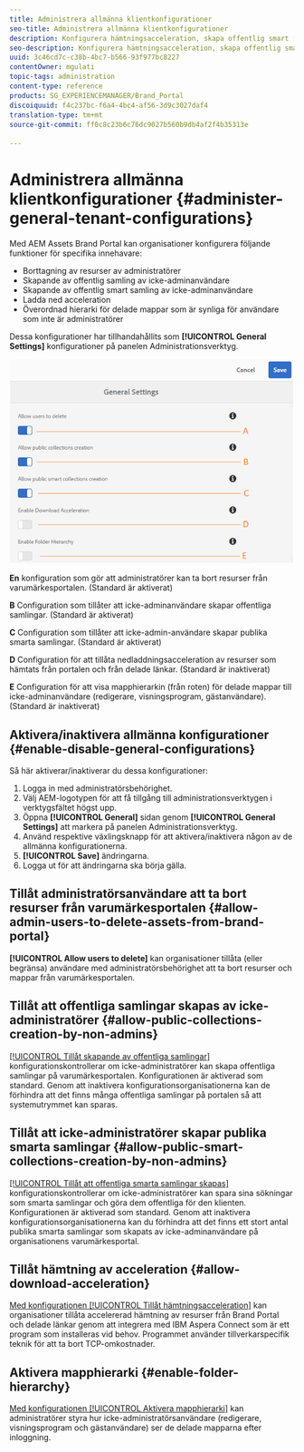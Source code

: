 ```yaml
---
title: Administrera allmänna klientkonfigurationer
seo-title: Administrera allmänna klientkonfigurationer
description: Konfigurera hämtningsacceleration, skapa offentlig smart [!UICONTROL-samling], skapa offentlig [!UICONTROL-samling] och göra det möjligt för administratörsanvändare att ta bort resurser på klientorganisationer.
seo-description: Konfigurera hämtningsacceleration, skapa offentlig smart [!UICONTROL-samling], skapa offentlig [!UICONTROL-samling] och göra det möjligt för administratörsanvändare att ta bort resurser på klientorganisationer.
uuid: 3c46cd7c-c38b-4bc7-b566-93f977bc8227
contentOwner: mgulati
topic-tags: administration
content-type: reference
products: SG_EXPERIENCEMANAGER/Brand_Portal
discoiquuid: f4c237bc-f6a4-4bc4-af56-3d9c3027daf4
translation-type: tm+mt
source-git-commit: ff0c8c23b6c76dc9027b560b9db4af2f4b35313e

---
```



# Administrera allmänna klientkonfigurationer {#administer-general-tenant-configurations}

Med AEM Assets Brand Portal kan organisationer konfigurera följande funktioner för specifika innehavare:

* Borttagning av resurser av administratörer
* Skapande av offentlig samling av icke-adminanvändare
* Skapande av offentlig smart samling av icke-adminanvändare
* Ladda ned acceleration
* Överordnad hierarki för delade mappar som är synliga för användare som inte är administratörer

Dessa konfigurationer har tillhandahållits som **[!UICONTROL General Settings]** konfigurationer på panelen Administrationsverktyg.

![](assets/general-configs.png)

**En** konfiguration som gör att administratörer kan ta bort resurser från varumärkesportalen. (Standard är aktiverat)

**B** Configuration som tillåter att icke-adminanvändare skapar offentliga samlingar. (Standard är aktiverat)

**C** Configuration som tillåter att icke-admin-användare skapar publika smarta samlingar. (Standard är aktiverat)

**D** Configuration för att tillåta nedladdningsacceleration av resurser som hämtats från portalen och från delade länkar. (Standard är inaktiverat)

**E** Configuration för att visa mapphierarkin (från roten) för delade mappar till icke-adminanvändare (redigerare, visningsprogram, gästanvändare). (Standard är inaktiverat)

## Aktivera/inaktivera allmänna konfigurationer {#enable-disable-general-configurations}

Så här aktiverar/inaktiverar du dessa konfigurationer:

1. Logga in med administratörsbehörighet.
1. Välj AEM-logotypen för att få tillgång till administrationsverktygen i verktygsfältet högst upp.
1. Öppna **[!UICONTROL General]** sidan genom **[!UICONTROL General Settings]** att markera på panelen Administrationsverktyg.
1. Använd respektive växlingsknapp för att aktivera/inaktivera någon av de allmänna konfigurationerna.
1. **[!UICONTROL Save]** ändringarna.
1. Logga ut för att ändringarna ska börja gälla.

## Tillåt administratörsanvändare att ta bort resurser från varumärkesportalen {#allow-admin-users-to-delete-assets-from-brand-portal}

**[!UICONTROL Allow users to delete]** kan organisationer tillåta (eller begränsa) användare med administratörsbehörighet att ta bort resurser och mappar från varumärkesportalen.

## Tillåt att offentliga samlingar skapas av icke-administratörer {#allow-public-collections-creation-by-non-admins}

[[!UICONTROL Tillåt skapande av offentliga samlingar]](../using/brand-portal-share-collection.md#main-pars-text-1915052376) konfigurationskontrollerar om icke-administratörer kan skapa offentliga samlingar på varumärkesportalen. Konfigurationen är aktiverad som standard. Genom att inaktivera konfigurationsorganisationerna kan de förhindra att det finns många offentliga samlingar på portalen så att systemutrymmet kan sparas.

## Tillåt att icke-administratörer skapar publika smarta samlingar {#allow-public-smart-collections-creation-by-non-admins}

[[!UICONTROL Tillåt att offentliga smarta samlingar skapas]](../using/brand-portal-searching.md#main-pars-header-500620467) konfigurationskontrollerar om icke-administratörer kan spara sina sökningar som smarta samlingar och göra dem offentliga för den klienten. Konfigurationen är aktiverad som standard. Genom att inaktivera konfigurationsorganisationerna kan du förhindra att det finns ett stort antal publika smarta samlingar som skapats av icke-adminanvändare på organisationens varumärkesportal.

## Tillåt hämtning av acceleration {#allow-download-acceleration}

[Med konfigurationen [!UICONTROL Tillåt hämtningsacceleration]](../using/accelerated-download.md) kan organisationer tillåta accelererad hämtning av resurser från Brand Portal och delade länkar genom att integrera med IBM Aspera Connect som är ett program som installeras vid behov. Programmet använder tillverkarspecifik teknik för att ta bort TCP-omkostnader.

## Aktivera mapphierarki {#enable-folder-hierarchy}

[Med konfigurationen [!UICONTROL Aktivera mapphierarki]](../using/brand-portal-sharing-folders.md#non-admin-user-access-to-shared-folders) kan administratörer styra hur icke-administratörsanvändare (redigerare, visningsprogram och gästanvändare) ser de delade mapparna efter inloggning.
